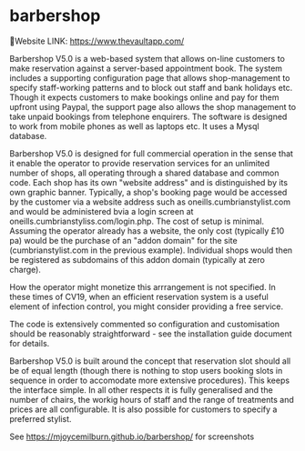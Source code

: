 # barbershop

🔗Website LINK: https://www.thevaultapp.com/

Barbershop V5.0 is a web-based system that allows on-line customers to make reservation against a server-based appointment book. The system includes a supporting configuration page that allows shop-management to specify staff-working patterns and to block out staff and bank holidays etc. Though it expects customers to make bookings online and pay for them upfront using Paypal, the support page also allows the shop management to take unpaid bookings from telephone enquirers. The software is designed to work from mobile phones as well as laptops etc. It uses a Mysql database.

Barbershop V5.0 is designed for full commercial operation in the sense that it enable the operator to provide reservation services for an unlimited number of shops, all operating through a shared database and common code. Each shop has its own "website address" and is distinguished by its own graphic banner. Typically, a shop's booking page would be accessed by the customer via a website address such as oneills.cumbrianstylist.com and would be administered bvia a login screen at oneills.cumbrianstyliss.com/login.php. The cost of setup is minimal. Assuming the operator already has a website, the only cost (typically £10 pa) would be the purchase of an "addon domain" for the site (cumbrianstylist.com in the previous example). Individual shops would then be registered as subdomains of this addon domain (typically at zero charge).

How the operator might monetize this arrrangement is not specified. In these times of CV19, when an efficient reservation system is a useful element of infection control, you might consider providing a free service.

The code is extensively commented so configuration and customisation should be reasonably straightforward - see the installation guide document for details.

Barbershop V5.0 is built around the concept that reservation slot should all be of equal length (though there is nothing to stop users booking slots in sequence in order to accomodate more extensive procedures). This keeps the interface simple. In all other respects it is fully generalised and the number of chairs, the workig hours of staff and the range of treatments and prices are all configurable. It is also possible for customers to specify a preferred stylist.

See <a href = "https://mjoycemilburn.github.io/barbershop/">https://mjoycemilburn.github.io/barbershop/ for screenshots</a>
